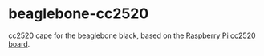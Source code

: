beaglebone-cc2520
=================

cc2520 cape for the beaglebone black, based on the [Raspberry Pi cc2520 board](https://github.com/lab11/raspberrypi-cc2520).
